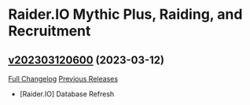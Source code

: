 # Raider.IO Mythic Plus, Raiding, and Recruitment

## [v202303120600](https://github.com/RaiderIO/raiderio-addon/tree/v202303120600) (2023-03-12)
[Full Changelog](https://github.com/RaiderIO/raiderio-addon/compare/v202303111742...v202303120600) [Previous Releases](https://github.com/RaiderIO/raiderio-addon/releases)

- [Raider.IO] Database Refresh  
